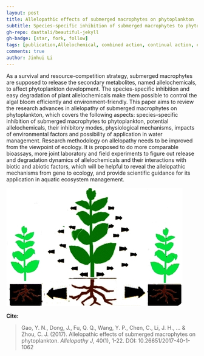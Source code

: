 ```yaml
---
layout: post
title: Allelopathic effects of submerged macrophytes on phytoplankton
subtitle: Species-specific inhibition of submerged macrophytes to phytoplankton, potential allelochemicals, their inhibitory modes, physiological mechanisms, impacts of environmental factors and possibility of application in water management. Research methodology on allelopathy needs to be improved from the viewpoint of ecology
gh-repo: daattali/beautiful-jekyll
gh-badge: [star, fork, follow]
tags: [publication,Allelochemical, combined action, continual action, environmental impacts, membrane disturbance, oxidative stress, photosynthesis inhibition, programmed cell death, release contents, submerged macrophytes]
comments: true
author: Jinhui Li
---
```



As a survival and resource-competition strategy, submerged macrophytes are supposed to release the secondary metabolites, named allelochemicals, to affect phytoplankton development. The species-specific inhibition and easy degradation of plant allelochemicals make them possible to control the algal bloom efficiently and environment-friendly. This paper aims to review the research advances in allelopathy of submerged macrophytes on phytoplankton, which covers the following aspects: species-specific inhibition of submerged macrophytes to phytoplankton, potential allelochemicals, their inhibitory modes, physiological mechanisms, impacts of environmental factors and possibility of application in water management. Research methodology on allelopathy needs to be improved from the viewpoint of ecology. It is proposed to do more comparable bioassays, more joint laboratory and field experiments to figure out release and degradation dynamics of allelochemicals and their interactions with biotic and abiotic factors, which will be helpful to reveal the allelopathic mechanisms from gene to ecology, and provide scientific guidance for its application in aquatic ecosystem management. 

![img](/assets/img/1.jpg)


**Cite:**
> Gao, Y. N., Dong, J., Fu, Q. Q., Wang, Y. P., Chen, C., Li, J. H., ... & Zhou, C. J. (2017). Allelopathic effects of submerged macrophytes on phytoplankton. *Allelopathy J*, 40(1), 1-22. DOI: 10.26651/2017-40-1-1062